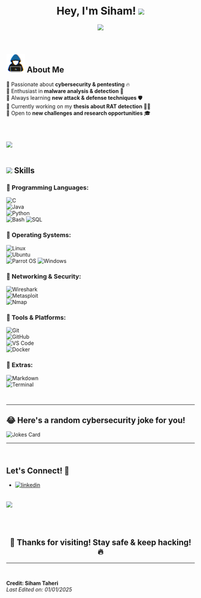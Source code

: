 <h1 align="center"><b>Hey, I'm Siham! </b> <img src="https://media.giphy.com/media/hvRJCLFzcasrR4ia7z/giphy.gif" width="35"></h1>

<p align="center">
  <a href="https://github.com/DenverCoder1/readme-typing-svg">
    <img src="https://readme-typing-svg.herokuapp.com?font=Time+New+Roman&color=00FFFF&size=25&center=true&vCenter=true&width=650&height=100&lines=🔓+Initializing+Cybersecurity+Mode...;💀+Exploiting+New+Knowledge;🎯+CTF+Player+%26+Pentester+in+Progress;🔍+Always+Hunting+for+Vulnerabilities;🚀+Breaking+Stuff+to+Secure+It">
  </a>
</p>

<br>

## <img src="https://github.com/0xAbdulKhalid/0xAbdulKhalid/raw/main/assets/mdImages/about_me.gif" width="50"> **About Me**  


🔹 Passionate about **cybersecurity & pentesting** 🔥  
🔹 Enthusiast in **malware analysis & detection** 🦠  
🔹 Always learning **new attack & defense techniques** 🛡️  
🔹 Currently working on my **thesis about RAT detection** 🕵️‍♀️  
🔹 Open to **new challenges and research opportunities** 🎓  

<br><br>

<img src="https://user-images.githubusercontent.com/73097560/115834477-dbab4500-a447-11eb-908a-139a6edaec5c.gif"><br><br>

## <img src="https://media2.giphy.com/media/QssGEmpkyEOhBCb7e1/giphy.gif?cid=ecf05e47a0n3gi1bfqntqmob8g9aid1oyj2wr3ds3mg700bl&rid=giphy.gif" width="25"> **Skills**  

### 🔹 Programming Languages:  
![C](https://img.shields.io/badge/C%20-%232370ED.svg?style=for-the-badge&logo=c&logoColor=white)   
![Java](https://img.shields.io/badge/Java-%23ED8B00.svg?style=for-the-badge&logo=openjdk&logoColor=white)  
![Python](https://img.shields.io/badge/Python%20-%2314354C.svg?style=for-the-badge&logo=python&logoColor=white)  
![Bash](https://img.shields.io/badge/Bash-%23000000.svg?style=for-the-badge&logo=gnu-bash&logoColor=white) 
![SQL](https://img.shields.io/badge/SQL-4479A1?style=for-the-badge&logo=sqlite&logoColor=white)  

### 🔹 Operating Systems:  
![Linux](https://img.shields.io/badge/Linux-FCC624?style=for-the-badge&logo=linux&logoColor=black)  
![Ubuntu](https://img.shields.io/badge/Ubuntu-E95420?style=for-the-badge&logo=ubuntu&logoColor=white)  
![Parrot OS](https://img.shields.io/badge/Parrot%20OS-48A842?style=for-the-badge&logo=parrotsecurity&logoColor=white)
![Windows](https://img.shields.io/badge/Windows-0078D6?style=for-the-badge&logo=windows&logoColor=white)  

### 🔹 Networking & Security:  
![Wireshark](https://img.shields.io/badge/Wireshark-%23167ABC.svg?style=for-the-badge&logo=wireshark&logoColor=white)  
![Metasploit](https://img.shields.io/badge/Metasploit-%23007396.svg?style=for-the-badge&logo=metasploit&logoColor=white)  
![Nmap](https://img.shields.io/badge/Nmap-%234A8DA5.svg?style=for-the-badge&logo=nmap&logoColor=white)  

### 🔹 Tools & Platforms:  
![Git](https://img.shields.io/badge/git-%23F05033.svg?style=for-the-badge&logo=git&logoColor=white)  
![GitHub](https://img.shields.io/badge/github-%23121011.svg?style=for-the-badge&logo=github&logoColor=white)  
![VS Code](https://img.shields.io/badge/VS%20Code-0078d7.svg?style=for-the-badge&logo=visual-studio-code&logoColor=white)  
![Docker](https://img.shields.io/badge/Docker-%230db7ed.svg?style=for-the-badge&logo=docker&logoColor=white)  

### 🔹 Extras:  
![Markdown](https://img.shields.io/badge/Markdown-%23000000.svg?style=for-the-badge&logo=markdown&logoColor=white)  
![Terminal](https://img.shields.io/badge/Terminal-%23054020?style=for-the-badge&logo=gnu-bash&logoColor=white)  

<br>

---

## 😂 **Here's a random cybersecurity joke for you!**  
![Jokes Card](https://readme-jokes.vercel.app/api)  

---

<br>

## <b>Let's Connect! 🤝</b>  
<div align="left">

<ul>

<li>
<a href="https://www.linkedin.com/in/siham-taheri-b99564190/" target="_blank">
<img src="https://img.shields.io/badge/LinkedIn-SihamTaheri-%2300acee.svg?color=405DE6&style=for-the-badge&logo=linkedin&logoColor=white" alt=linkedin style="margin-bottom: 5px;"/>
</a>
</li>

</ul>
</div>

<br>

<img src="https://user-images.githubusercontent.com/73097560/115834477-dbab4500-a447-11eb-908a-139a6edaec5c.gif">

<br><br>

<div align="center">
  
## <b>🚀 Thanks for visiting! Stay safe & keep hacking! 🔥</b>  

</div>

---

<br>

**Credit: Siham Taheri**  
_Last Edited on: 01/01/2025_  
